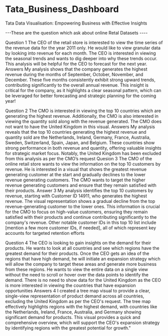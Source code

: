 # Tata_Business_Dashboard
Tata Data Visualisation: Empowering Business with Effective Insights 

---These are the question which ask about online Retal Datasets ----

Question 1
The CEO of the retail store is interested to view the time series of the revenue data for the year 2011 only. He would like to view granular data by looking into revenue for each month. The CEO is interested in viewing the seasonal trends and wants to dig deeper into why these trends occur. This analysis will be helpful for the CEO to forecast for the next year.
Answers 
My analysis shows that the company generates the highest revenue during the months of September, October, November, and December. These five months consistently exhibit strong upward trends, contributing significantly to the overall annual revenue. This insight is critical for the company, as it highlights a clear seasonal pattern, which can be leveraged for better forecasting and strategic planning for the coming year!

Question 2
The CMO is interested in viewing the top 10 countries which are generating the highest revenue. Additionally, the CMO is also interested in viewing the quantity sold along with the revenue generated. The CMO does not want to have the United Kingdom in this visual.
Answers
My analysis reveals that the top 10 countries generating the highest revenue and quantity sold are the Netherlands, Ireland, Germany, France, Australia, Sweden, Switzerland, Spain, Japan, and Belgium. These countries show strong performance in both revenue and quantity, offering valuable insights for strategic market focus. Notably, the United Kingdom has been excluded from this analysis as per the CMO’s request
Quesion 3
The CMO of the online retail store wants to view the information on the top 10 customers by revenue. He is interested in a visual that shows the greatest revenue generating customer at the start and gradually declines to the lower revenue generating customers. The CMO wants to target the higher revenue generating customers and ensure that they remain satisfied with their products.
Answer 3
My analysis identifies the top 10 customers by revenue, starting with Customer ID 14911, who generates the highest revenue. The visual representation shows a gradual decline from the top revenue-generating customer to the lower ones. This information is crucial for the CMO to focus on high-value customers, ensuring they remain satisfied with their products and continue contributing significantly to the company's revenue. Other notable customer IDs in this top 10 list include [mention a few more customer IDs, if needed], all of which represent key accounts for targeted retention efforts

Question 4
The CEO is looking to gain insights on the demand for their products. He wants to look at all countries and see which regions have the greatest demand for their products. Once the CEO gets an idea of the regions that have high demand, he will initiate an expansion strategy which will allow the company to target these areas and generate more business from these regions. He wants to view the entire data on a single view without the need to scroll or hover over the data points to identify the demand. There is no need to show data for the United Kingdom as the CEO is more interested in viewing the countries that have expansion opportunities
Answers 4
I created a tree map visual to provide a clear, single-view representation of product demand across all countries, excluding the United Kingdom as per the CEO's request. The tree map effectively highlights regions with the highest demand, with countries like the Netherlands, Ireland, France, Australia, and Germany showing significant demand for products. This visual provides a quick and comprehensive overview, which will support the CEO's expansion strategy by identifying regions with the greatest potential for growth."


